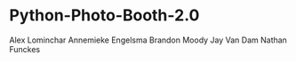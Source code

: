 # Python-Photo-Booth-2.0
Alex Lominchar
Annemieke Engelsma
Brandon Moody
Jay Van Dam
Nathan Funckes
